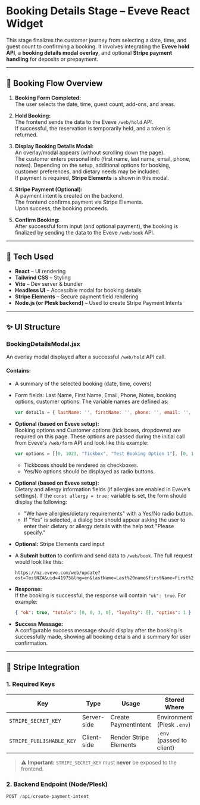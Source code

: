 
# Booking Details Stage – Eveve React Widget

This stage finalizes the customer journey from selecting a date, time, and guest count to confirming a booking. It involves integrating the **Eveve hold API**, a **booking details modal overlay**, and optional **Stripe payment handling** for deposits or prepayment.
 
---

## 🔄 Booking Flow Overview

1. **Booking Form Completed:**  
   The user selects the date, time, guest count, add-ons, and areas.

2. **Hold Booking:**  
   The frontend sends the data to the Eveve `/web/hold` API.  
   If successful, the reservation is temporarily held, and a token is returned.

3. **Display Booking Details Modal:**  
   An overlay/modal appears (without scrolling down the page).  
   The customer enters personal info (first name, last name, email, phone, notes). Depending on the setup, additional options for booking, customer preferences, and dietary needs may be included.  
   If payment is required, **Stripe Elements** is shown in this modal.

4. **Stripe Payment (Optional):**  
   A payment intent is created on the backend.  
   The frontend confirms payment via Stripe Elements.  
   Upon success, the booking proceeds.

5. **Confirm Booking:**  
   After successful form input (and optional payment), the booking is finalized by sending the data to the Eveve `/web/book` API.

---

## 🧱 Tech Used

- **React** – UI rendering
- **Tailwind CSS** – Styling
- **Vite** – Dev server & bundler
- **Headless UI** – Accessible modal for booking details
- **Stripe Elements** – Secure payment field rendering
- **Node.js (or Plesk backend)** – Used to create Stripe Payment Intents

---

## ✨ UI Structure

### BookingDetailsModal.jsx

An overlay modal displayed after a successful `/web/hold` API call.

#### Contains:
- A summary of the selected booking (date, time, covers)
- Form fields: Last Name, First Name, Email, Phone, Notes, booking options, customer options. The variable names are defined as:  
  ```javascript
  var details = { lastName: '', firstName: '', phone: '', email: '', notes: '', bookOpt: '', guestOpt: '' };
  ```
  
- **Optional (based on Eveve setup):**  
  Booking options and Customer options (tick boxes, dropdowns) are required on this page. These options are passed during the initial call from Eveve's `/web/form` API and look like this example:  
  ```javascript
  var options = [[0, 1023, "Tickbox", "Test Booking Option 1"], [0, 1024, "Yes/No", "Test Booking Option 2"], [1, 1001, "Tickbox", "Customer Option 1"], [1, 1002, "Yes/No", "Customer Option 2"]];
  ```
  - Tickboxes should be rendered as checkboxes.
  - Yes/No options should be displayed as radio buttons.

- **Optional (based on Eveve setup):**  
  Dietary and allergy information fields (if allergies are enabled in Eveve’s settings). If the `const allergy = true;` variable is set, the form should display the following:  
  - "We have allergies/dietary requirements" with a Yes/No radio button.  
  - If "Yes" is selected, a dialog box should appear asking the user to enter their dietary or allergy details with the help text "Please specify."

- **Optional:** Stripe Elements card input
- A **Submit button** to confirm and send data to `/web/book`. The full request would look like this:
  ```
  https://nz.eveve.com/web/update?est=TestNZA&uid=41975&lng=en&lastName=Last%20name&firstName=First%20name&phone=%252B447720848732&email=email%40eveve.com&addons=1000:2,1001:1&notes=Notes%20here&dietary=Dietary%20requirements%20text&allergies=Allergies%20text&bookopt=1023,1024&guestopt=1001,1002&optem=1
  ```

- **Response:**  
  If the booking is successful, the response will contain `"ok": true`. For example:  
  ```json
  { "ok": true, "totals": [0, 0, 3, 0], "loyalty": [], "optins": 1 }
  ```

- **Success Message:**  
  A configurable success message should display after the booking is successfully made, showing all booking details and a summary for user confirmation.

---

## 🔐 Stripe Integration

### 1. Required Keys

| Key                     | Type        | Usage                      | Stored Where           |
|-------------------------|-------------|----------------------------|------------------------|
| `STRIPE_SECRET_KEY`      | Server-side | Create PaymentIntent        | Environment (Plesk `.env`) |
| `STRIPE_PUBLISHABLE_KEY` | Client-side | Render Stripe Elements      | `.env` (passed to client) |

> ⚠️ **Important:** `STRIPE_SECRET_KEY` must **never** be exposed to the frontend.

### 2. Backend Endpoint (Node/Plesk)

```js
POST /api/create-payment-intent
```
